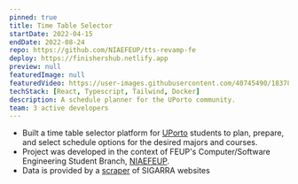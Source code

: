 ```yaml
---
pinned: true
title: Time Table Selector
startDate: 2022-04-15
endDate: 2022-08-24
repo: https://github.com/NIAEFEUP/tts-revamp-fe
deploy: https://finishershub.netlify.app
preview: null
featuredImage: null
featuredVideo: https://user-images.githubusercontent.com/40745490/183784200-742c3556-ee0a-4eb7-9994-dcac6dffd440.mp4
techStack: [React, Typescript, Tailwind, Docker]
description: A schedule planner for the UPorto community.
team: 3 active developers
---
```


- Built a time table selector platform for [UPorto](https://sigarra.up.pt/up/en) students to plan, prepare, and select schedule options for the desired majors and courses.
- Project was developed in the context of FEUP's Computer/Software Engineering Student Branch, [NIAEFEUP](https://ni.fe.up.pt).
- Data is provided by a [scraper](https://github.com/NIAEFEUP/uporto-timetable-scrapper) of SIGARRA websites
